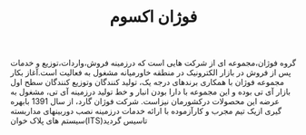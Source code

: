 ﻿---
layout: post
title: فوژان اکسوم
name_en: fojhun
company_slug: fojhun
logo: 
cover: 
company_count:
founded:
location: ""
total_review: 
total_interview: 
salary_avg: 
salary_min: 
salary_max: 
rate: 
view_count: 
industry: کامپیوتر، فناوری اطلاعات و اینترنت
city: تهران, تهران
size_en: M
size: 51-200 نفر
site: http://www.fojhun.com
---

گروه فوژان،مجموعه ای از شرکت هایی است که درزمینه فروش،واردات،توزیع و خدمات پس از فروش در بازار الکترونیک در منطقه خاورمیانه مشغول به فعالیت است.آغاز بکار مجموعه فوژان با همکاری برندهای درجه یک، تولید کنندگان وتوزیع کنندگان سطح اول بازار آی تی بوده و این مجموعه با دارا بودن انبار و خط تولید درزمینه آی تی، مشغول به عرضه این محصولات درکشورمان نیزاست.
شرکت فوژان گارد، از سال 1391 بابهره گیری ازیک تیم مجرب و کارآزموده با ارائه خدمات درزمینه نصب دوربینهای مداربسته سیستم های پلاک خوان(ITS)تاسیس گردید